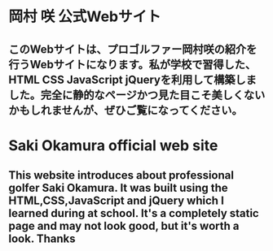 # 岡村 咲 公式Webサイト
## このWebサイトは、プロゴルファー岡村咲の紹介を行うWebサイトになります。私が学校で習得した、HTML CSS JavaScript jQueryを利用して構築しました。完全に静的なページかつ見た目こそ美しくないかもしれませんが、ぜひご覧になってください。
# Saki Okamura official web site
## This website introduces about professional golfer Saki Okamura. It was built using the HTML,CSS,JavaScript and jQuery which I learned during at school. It's a completely static page and may not look good, but it's worth a look. Thanks


